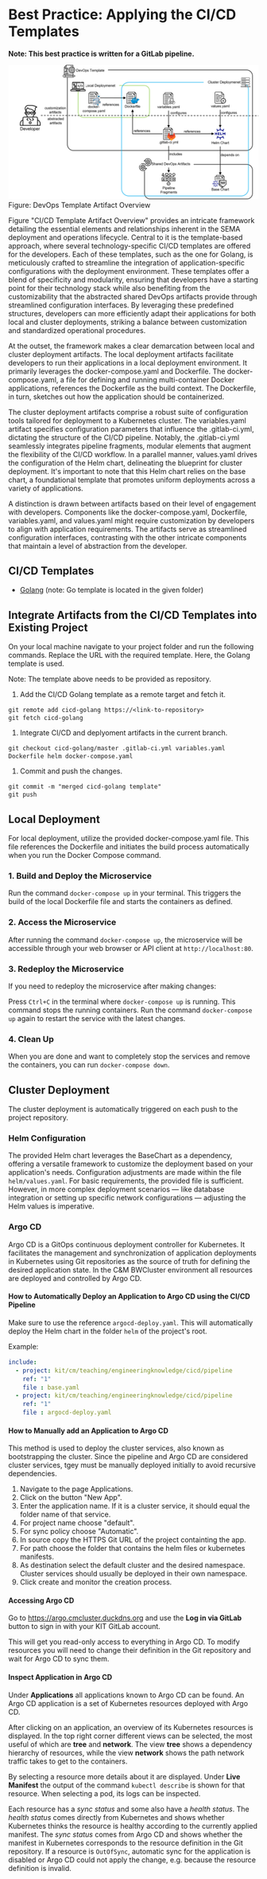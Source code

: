 # Best Practice: Applying the CI/CD Templates

**Note: This best practice is written for a GitLab pipeline.**  

![](../figures/devops_template_artifact_overview.png)
Figure: DevOps Template Artifact Overview

Figure "CI/CD Template Artifact Overview" provides an intricate framework detailing the essential elements and relationships inherent in the SEMA deployment and operations lifecycle. Central to it is the template-based approach, where several technology-specific CI/CD templates are offered for the developers. Each of these templates, such as the one for Golang, is meticulously crafted to streamline the integration of application-specific configurations with the deployment environment. These templates offer a blend of specificity and modularity, ensuring that developers have a starting point for their technology stack while also benefiting from the customizability that the abstracted shared DevOps artifacts provide through streamlined configuration interfaces. By leveraging these predefined structures, developers can more efficiently adapt their applications for both local and cluster deployments, striking a balance between customization and standardized operational procedures.

At the outset, the framework makes a clear demarcation between local and cluster deployment artifacts. The local deployment artifacts facilitate developers to run their applications in a local deployment environment. It primarily leverages the docker-compose.yaml and Dockerfile. The docker-compose.yaml, a file for defining and running multi-container Docker applications, references the Dockerfile as the build context. The Dockerfile, in turn, sketches out how the application should be containerized.

The cluster deployment artifacts comprise a robust suite of configuration tools tailored for deployment to a Kubernetes cluster. The variables.yaml artifact specifies configuration parameters that influence the .gitlab-ci.yml, dictating the structure of the CI/CD pipeline. Notably, the .gitlab-ci.yml seamlessly integrates pipeline fragments, modular elements that augment the flexibility of the CI/CD workflow. In a parallel manner, values.yaml drives the configuration of the Helm chart, delineating the blueprint for cluster deployment. It's important to note that this Helm chart relies on the base chart, a foundational template that promotes uniform deployments across a variety of applications.

A distinction is drawn between artifacts based on their level of engagement with developers. Components like the docker-compose.yaml, Dockerfile, variables.yaml, and values.yaml might require customization by developers to align with application requirements. The artifacts serve as streamlined configuration interfaces, contrasting with the other intricate components that maintain a level of abstraction from the developer.

## CI/CD Templates
-  [Golang](/templates/golang) (note: Go template is located in the given folder)

## Integrate Artifacts from the CI/CD Templates into Existing Project

On your local machine navigate to your project folder and run the following commands. Replace the URL with the required template. Here, the Golang template is used.

Note: The template above needs to be provided as repository. 


1. Add the CI/CD Golang template as a remote target and fetch it.
```
git remote add cicd-golang https://<link-to-repository>
git fetch cicd-golang
```

1. Integrate CI/CD and deplyoment artifacts in the current branch.
```
git checkout cicd-golang/master .gitlab-ci.yml variables.yaml Dockerfile helm docker-compose.yaml
```
1. Commit and push the changes.
```
git commit -m "merged cicd-golang template"
git push
```

## Local Deployment

For local deployment, utilize the provided docker-compose.yaml file. This file references the Dockerfile and initiates the build process automatically when you run the Docker Compose command.

### 1. Build and Deploy the Microservice
Run the command `docker-compose up` in your terminal. This triggers the build of the local Dockerfile file and starts the containers as defined.

### 2. Access the Microservice
After running the command `docker-compose up`, the microservice will be accessible through your web browser or API client at `http://localhost:80`.

### 3. Redeploy the Microservice
If you need to redeploy the microservice after making changes:

Press `Ctrl+C` in the terminal where `docker-compose up` is running. This command stops the running containers. Run the command `docker-compose up` again to restart the service with the latest changes.

### 4. Clean Up
When you are done and want to completely stop the services and remove the containers, you can run `docker-compose down`.

## Cluster Deployment

The cluster deployment is automatically triggered on each push to the project repository.

### Helm Configuration

The provided Helm chart leverages the BaseChart as a dependency, offering a versatile framework to customize the deployment based on your application's needs. Configuration adjustments are made within the file `helm/values.yaml`. For basic requirements, the provided file is sufficient. However, in more complex deployment scenarios — like database integration or setting up specific network configurations — adjusting the Helm values is imperative.  

### Argo CD

Argo CD is a GitOps continuous deployment controller for Kubernetes. It facilitates the management and synchronization of application deployments in Kubernetes using Git repositories as the source of truth for defining the desired application state. In the C&M BWCluster environment all resources are deployed and controlled by Argo CD.

#### How to Automatically Deploy an Application to Argo CD using the CI/CD Pipeline
Make sure to use the reference `argocd-deploy.yaml`. This will automatically deploy the Helm chart in the folder `helm` of the project's root.

Example:
```yaml
include:
  - project: kit/cm/teaching/engineeringknowledge/cicd/pipeline
    ref: "1"
    file : base.yaml
  - project: kit/cm/teaching/engineeringknowledge/cicd/pipeline
    ref: "1"
    file : argocd-deploy.yaml
```

#### How to Manually add an Application to Argo CD
This method is used to deploy the cluster services, also known as bootstrapping the cluster. Since the pipeline and Argo CD are considered cluster services, tgey must be manually deployed initially to avoid recursive dependencies.

1. Navigate to the page Applications.
2. Click on the button "New App".
3. Enter the application name. If it is a cluster service, it should equal the folder name of that service.
4. For project name choose "default".
5. For sync policy choose "Automatic".
6. In source copy the HTTPS Git URL of the project containting the app.
7. For path choose the folder that contains the helm files or kubernetes manifests.
8. As destination select the default cluster and the desired namespace. Cluster services should usually be deployed in their own namespace.
9. Click create and monitor the creation process.

#### Accessing Argo CD
Go to https://argo.cmcluster.duckdns.org and use the **Log in via GitLab** button to sign in with your KIT GitLab account.

This will get you read-only access to everything in Argo CD. 
To modify resources you will need to change their definition in the Git repository and wait for Argo CD to sync them.

#### Inspect Application in Argo CD
Under **Applications** all applications known to Argo CD can be found. An Argo CD application is a set of Kubernetes resources deployed with Argo CD.

After clicking on an application, an overview of its Kubernetes resources is displayed.
In the top right corner different views can be selected, the most useful of which are **tree** and **network**.
The view **tree** shows a dependency hierarchy of resources, while the view **network** shows the path network traffic takes to get to the containers.

By selecting a resource more details about it are displayed. Under **Live Manifest** the output of the command `kubectl describe` is shown for that resource. When selecting a pod, its logs can be inspected.

Each resource has a _sync status_ and some also have a _health status_.
The _health status_ comes directly from Kubernetes and shows whether Kubernetes thinks the resource is healthy according to the currently applied manifest.
The _sync status_ comes from Argo CD and shows whether the manifest in Kubernetes corresponds to the resource definition in the Git repository.
If a resource is `OutOfSync`, automatic sync for the application is disabled or Argo CD could not apply the change, e.g. because the resource definition is invalid.